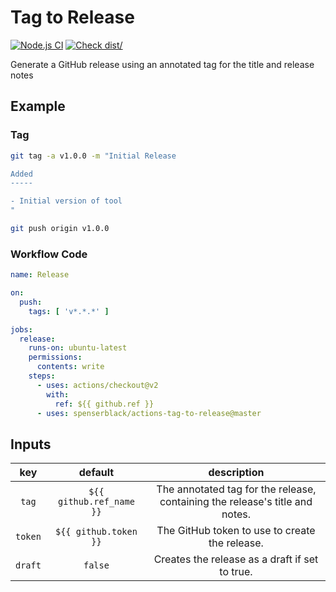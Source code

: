# Tag to Release

[![Node.js CI](https://github.com/spenserblack/actions-tag-to-release/actions/workflows/ci.yml/badge.svg)](https://github.com/spenserblack/actions-tag-to-release/actions/workflows/ci.yml)
[![Check dist/](https://github.com/spenserblack/actions-tag-to-release/actions/workflows/check-dist.yml/badge.svg)](https://github.com/spenserblack/actions-tag-to-release/actions/workflows/check-dist.yml)

Generate a GitHub release using an annotated tag for the title and release
notes

## Example

### Tag

```bash
git tag -a v1.0.0 -m "Initial Release

Added
-----

- Initial version of tool
"

git push origin v1.0.0
```

### Workflow Code

```yaml
name: Release

on:
  push:
    tags: [ 'v*.*.*' ]

jobs:
  release:
    runs-on: ubuntu-latest
    permissions:
      contents: write
    steps:
      - uses: actions/checkout@v2
        with:
          ref: ${{ github.ref }}
      - uses: spenserblack/actions-tag-to-release@master
```

## Inputs

| key | default | description |
| :-: | :-----: | :---------: |
| `tag` | `${{ github.ref_name }}` | The annotated tag for the release, containing the release's title and notes. |
| `token` | `${{ github.token }}` | The GitHub token to use to create the release. |
| `draft` | `false` | Creates the release as a draft if set to true. |
